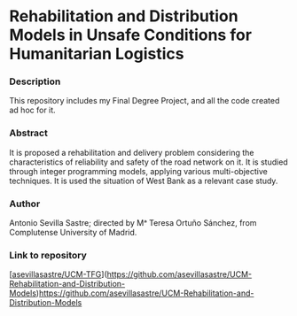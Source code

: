 # Rehabilitation and Distribution Models in Unsafe Conditions for Humanitarian Logistics

### Description
This repository includes my Final Degree Project, and all the code created ad hoc for it.

### Abstract
It is proposed a rehabilitation and delivery problem considering the characteristics of reliability and safety of the road network on it.
It is studied through integer programming models, applying various multi-objective techniques.
It is used the situation of West Bank as a relevant case study.

### Author
Antonio Sevilla Sastre; directed by Mᵃ Teresa Ortuño Sánchez, from Complutense University of Madrid.

### Link to repository
[[asevillasastre/UCM-TFG](https://github.com/asevillasastre/UCM-TFG)](https://github.com/asevillasastre/UCM-Rehabilitation-and-Distribution-Models)https://github.com/asevillasastre/UCM-Rehabilitation-and-Distribution-Models
